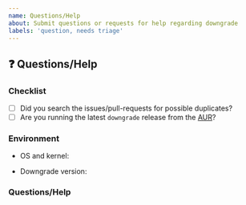 ```yaml
---
name: Questions/Help
about: Submit questions or requests for help regarding downgrade
labels: 'question, needs triage'
---
```


## :question: Questions/Help

### Checklist

- [ ] Did you search the issues/pull-requests for possible duplicates?
- [ ] Are you running the latest `downgrade` release from the [AUR](https://aur.archlinux.org/packages/downgrade/)?

### Environment

* OS and kernel:
<!-- Paste the output of `uname -a` -->

* Downgrade version:
<!-- Paste the output of `pacman -Q downgrade` -->

### Questions/Help

<!-- Your questions or requests for help go here -->
